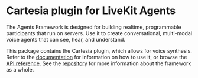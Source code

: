 <!--
SPDX-FileCopyrightText: 2024 LiveKit, Inc.

SPDX-License-Identifier: Apache-2.0
-->
# Cartesia plugin for LiveKit Agents

The Agents Framework is designed for building realtime, programmable
participants that run on servers. Use it to create conversational, multi-modal
voice agents that can see, hear, and understand.

This package contains the Cartesia plugin, which allows for voice synthesis.
Refer to the [documentation](https://docs.livekit.io/agents/overview/) for
information on how to use it, or browse the [API
reference](https://docs.livekit.io/agents-js/modules/plugins_agents_plugin_cartesia.html).
See the [repository](https://github.com/livekit/agents-js) for more information
about the framework as a whole.
